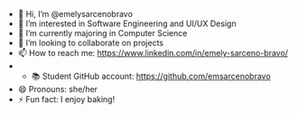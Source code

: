 - 👋 Hi, I’m @emelysarcenobravo
- 👀 I’m interested in Software Engineering and UI/UX Design
- 🌱 I’m currently majoring in Computer Science 
- 💞️ I’m looking to collaborate on projects
- 📫 How to reach me: https://www.linkedin.com/in/emely-sarceno-bravo/
- - 📚 Student GitHub account: https://github.com/emsarcenobravo
- 😄 Pronouns: she/her
- ⚡ Fun fact: I enjoy baking!

<!---
emelysarcenobravo/emelysarcenobravo is a ✨ special ✨ repository because its `README.md` (this file) appears on your GitHub profile.
You can click the Preview link to take a look at your changes.
--->
